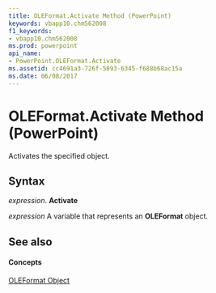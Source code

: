 ```yaml
---
title: OLEFormat.Activate Method (PowerPoint)
keywords: vbapp10.chm562008
f1_keywords:
- vbapp10.chm562008
ms.prod: powerpoint
api_name:
- PowerPoint.OLEFormat.Activate
ms.assetid: cc4691a3-726f-5093-6345-f688b68ac15a
ms.date: 06/08/2017
---
```



# OLEFormat.Activate Method (PowerPoint)

Activates the specified object.


## Syntax

 _expression_. **Activate**

 _expression_ A variable that represents an **OLEFormat** object.


## See also


#### Concepts


[OLEFormat Object](oleformat-object-powerpoint.md)

